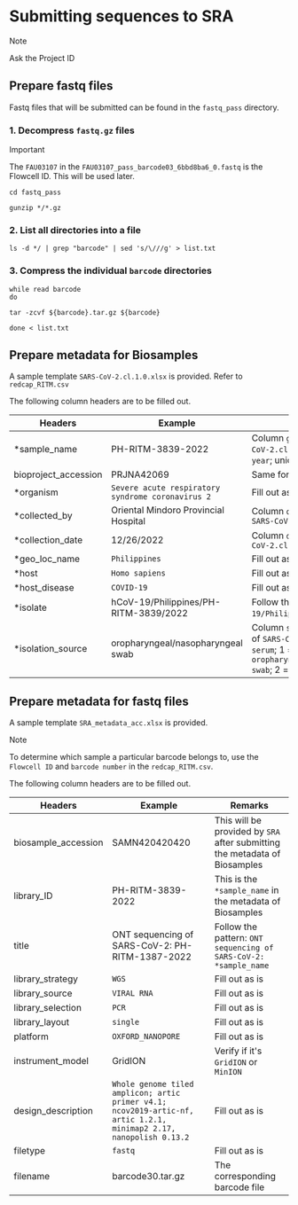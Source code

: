 # Submitting sequences to SRA
> [!NOTE]
Ask the Project ID

## Prepare fastq files
Fastq files that will be submitted can be found in the `fastq_pass` directory.

### 1. Decompress `fastq.gz` files
> [!IMPORTANT]
The `FAU03107` in the `FAU03107_pass_barcode03_6bbd8ba6_0.fastq` is the Flowcell ID. This will be used later.
```
cd fastq_pass

gunzip */*.gz
```


### 2. List all directories into a file

```
ls -d */ | grep "barcode" | sed 's/\///g' > list.txt
```

### 3. Compress the individual `barcode` directories
```
while read barcode
do

tar -zcvf ${barcode}.tar.gz ${barcode}

done < list.txt
```


## Prepare metadata for Biosamples
A sample template `SARS-CoV-2.cl.1.0.xlsx` is provided. Refer to `redcap_RITM.csv`

The following column headers are to be filled out. </br>

| Headers | Example | Remarks |
| ------- | ------- | ------- |
| *sample_name | PH-RITM-3839-2022 | Column `gisaid_name` of `SARS-CoV-2.cl.1.0.xlsx` added with `-year`; unique for each sample |
| bioproject_accession | PRJNA42069 | Same for all samples |
| *organism | `Severe acute respiratory syndrome coronavirus 2` | Fill out as is |
| *collected_by | Oriental Mindoro Provincial Hospital | Column `originating_lab` of `SARS-CoV-2.cl.1.0.xlsx` |
| *collection_date | 12/26/2022 | Column `date_collected` of `SARS-CoV-2.cl.1.0.xlsx` |
| *geo_loc_name | `Philippines` | Fill out as is |
| *host | `Homo sapiens` | Fill out as is |
| *host_disease | `COVID-19` | Fill out as is |
| *isolate | hCoV-19/Philippines/PH-RITM-3839/2022 | Follow the pattern: `hCoV-19/Philippines`/`gisaid_name`/`year` |
| *isolation_source | oropharyngeal/nasopharyngeal swab | Column `sample_type_collected` of `SARS-CoV-2.cl.1.0.xlsx`: 0 = `serum`; 1 = `oropharyngeal/nasopharyngeal swab`; 2 = `other` |


## Prepare metadata for fastq files
A sample template `SRA_metadata_acc.xlsx` is provided.

>[!NOTE]
To determine which sample a particular barcode belongs to, use the `Flowcell ID` and `barcode number` in the `redcap_RITM.csv`.

The following column headers are to be filled out. </br>

| Headers | Example | Remarks |
| ------- | ------- | ------- |
| biosample_accession | SAMN420420420 | This will be provided by `SRA` after submitting the metadata of Biosamples |
| library_ID | PH-RITM-3839-2022 | This is the `*sample_name` in the metadata of Biosamples |
| title | ONT sequencing of SARS-CoV-2: PH-RITM-1387-2022 | Follow the pattern: `ONT sequencing of SARS-CoV-2:` `*sample_name` |
| library_strategy | `WGS` | Fill out as is |
| library_source | `VIRAL RNA` | Fill out as is |
| library_selection | `PCR` | Fill out as is |
| library_layout | `single` | Fill out as is |
| platform | `OXFORD_NANOPORE` | Fill out as is |
| instrument_model | GridION | Verify if it's `GridION` or `MinION`
| design_description | `Whole genome tiled amplicon; artic primer v4.1; ncov2019-artic-nf, artic 1.2.1, minimap2 2.17, nanopolish 0.13.2` | Fill out as is |
| filetype | `fastq` | Fill out as is |
| filename | barcode30.tar.gz | The corresponding barcode file |
